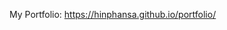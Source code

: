 My Portfolio: https://hinphansa.github.io/portfolio/
<!---
- 👋 Hi, I’m @hinphansa
- 👀 I’m interested in ...
- 🌱 I’m currently learning ...
- 💞️ I’m looking to collaborate on ...
- 📫 How to reach me ...
--->



<!---
hinphansa/hinphansa is a ✨ special ✨ repository because its `README.md` (this file) appears on your GitHub profile.
You can click the Preview link to take a look at your changes.
--->
